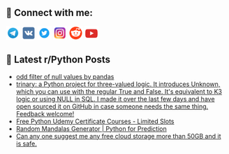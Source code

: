 ## 🔎 Connect with me:
[<img src="https://github.com/bullbesh/bullbesh/blob/main/images/Telegram.png" width="32" height="32" />](https://t.me/bullbesh)
[<img src="https://github.com/bullbesh/bullbesh/blob/main/images/VK.png" width="32" height="32" />](https://vk.com/bullbesh)
[<img src="https://github.com/bullbesh/bullbesh/blob/main/images/Twitter.png" width="32" height="32" />](https://twitter.com/bullbesh1)
[<img src="https://github.com/bullbesh/bullbesh/blob/main/images/Instagram.png" width="32" height="32" />](https://www.instagram.com/bullbesh)
[<img src="https://github.com/bullbesh/bullbesh/blob/main/images/Reddit.png" width="32" height="32" />](https://www.reddit.com/user/bullbesh)
[<img src="https://github.com/bullbesh/bullbesh/blob/main/images/YouTube.png" width="32" height="32" />](https://www.youtube.com/channel/UCtfjRs6uzgq5mfm8S06WTcg)

## 📕 Latest r/Python Posts
<!-- BLOG-POST-LIST:START -->
- [odd filter of null values by pandas](https://www.reddit.com/r/Python/comments/zue2zp/odd_filter_of_null_values_by_pandas/)
- [trinary: a Python project for three-valued logic. It introduces Unknown, which you can use with the regular True and False. It&#39;s equivalent to K3 logic or using NULL in SQL. I made it over the last few days and have open sourced it on GitHub in case someone needs the same thing. Feedback welcome!](https://www.reddit.com/r/Python/comments/zudwr6/trinary_a_python_project_for_threevalued_logic_it/)
- [Free Python Udemy Certificate Courses - Limited Slots](https://www.reddit.com/r/Python/comments/zuc3ej/free_python_udemy_certificate_courses_limited/)
- [Random Mandalas Generator | Python for Prediction](https://www.reddit.com/r/Python/comments/zubru6/random_mandalas_generator_python_for_prediction/)
- [Can any one suggest me any free cloud storage more than 50GB and it is safe.](https://www.reddit.com/r/Python/comments/zubimu/can_any_one_suggest_me_any_free_cloud_storage/)
<!-- BLOG-POST-LIST:END -->
